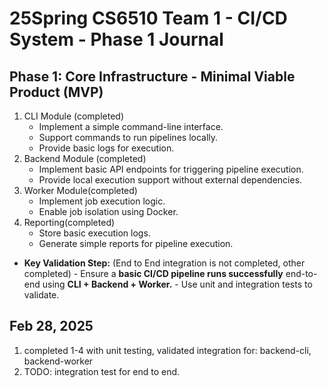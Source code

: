 # 25Spring CS6510 Team 1 - CI/CD System - Phase 1 Journal 

## Phase 1: Core Infrastructure - Minimal Viable Product (MVP)

1. CLI Module (completed)
   - Implement a simple command-line interface.
   - Support commands to run pipelines locally.
   - Provide basic logs for execution.
2. Backend Module (completed)
   - Implement basic API endpoints for triggering pipeline execution.
   - Provide local execution support without external dependencies.
3. Worker Module(completed)
   - Implement job execution logic.
   - Enable job isolation using Docker.
4. Reporting(completed)
   - Store basic execution logs. 
   - Generate simple reports for pipeline execution.

* **Key Validation Step:** (End to End integration is not completed, other completed)
      - Ensure a **basic CI/CD pipeline runs successfully** end-to-end using **CLI + Backend + Worker.**
      - Use unit and integration tests to validate.


## Feb 28, 2025
1. completed 1-4 with unit testing, validated integration for: backend-cli, backend-worker
2. TODO: integration test for end to end. 